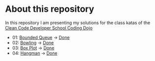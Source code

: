 # About this repository

In this repository I am presenting my solutions for the class katas of the [Clean Code Developer School Coding Dojo](https://ccd-school.de/coding-dojo/ "Coding Dojo")

+ 01: [Bounded Queue](https://ccd-school.de/en/coding-dojo/classes-katas/bounded-queue/ "Bounded Queue") -> [Done](/01_BoundedQueue/ "Project Folder")
+ 02: [Bowling](https://ccd-school.de/en/coding-dojo/classes-katas/bowling/ "Bowling") -> [Done](/02_Bowling/ "Project Folder")
+ 03: [Box Plot](https://ccd-school.de/en/coding-dojo/classes-katas/box-plot/ "Box Plot") -> [Done](/03_BoxPlot/ "Project Folder")
+ 04: [Hangman](https://ccd-school.de/coding-dojo/class-katas/galgenmaennchen/ "Hangman") -> [Done](/04_Hangman/ "Project Folder")